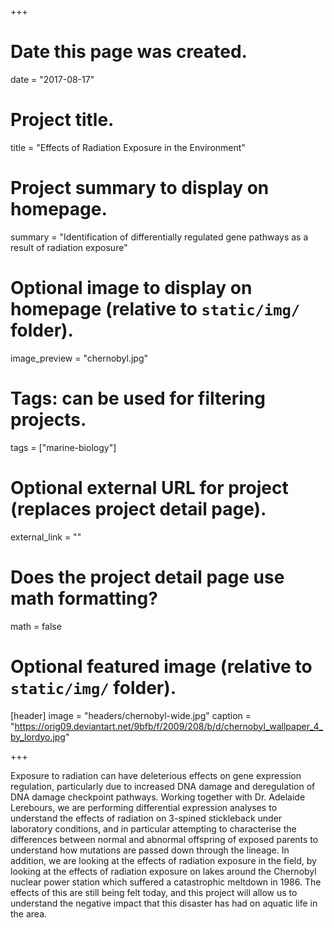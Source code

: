 +++
# Date this page was created.
date = "2017-08-17"

# Project title.
title = "Effects of Radiation Exposure in the Environment"

# Project summary to display on homepage.
summary = "Identification of differentially regulated gene pathways as a result of radiation exposure"

# Optional image to display on homepage (relative to `static/img/` folder).
image_preview = "chernobyl.jpg"

# Tags: can be used for filtering projects.
tags = ["marine-biology"]

# Optional external URL for project (replaces project detail page).
external_link = ""

# Does the project detail page use math formatting?
math = false

# Optional featured image (relative to `static/img/` folder).
[header]
image = "headers/chernobyl-wide.jpg"
caption = "https://orig09.deviantart.net/9bfb/f/2009/208/b/d/chernobyl_wallpaper_4_by_lordyo.jpg"

+++

Exposure to radiation can have deleterious effects on gene expression regulation, particularly due to increased DNA damage and deregulation of DNA damage checkpoint pathways. Working together with Dr. Adelaide Lerebours, we are performing differential expression analyses to understand the effects of radiation on 3-spined stickleback under laboratory conditions, and in particular attempting to characterise the differences between normal and abnormal offspring of exposed parents to understand how mutations are passed down through the lineage. In addition, we are looking at the effects of radiation exposure in the field, by looking at the effects of radiation exposure on lakes around the Chernobyl nuclear power station which suffered a catastrophic meltdown in 1986. The effects of this are still being felt today, and this project will allow us to understand the negative impact that this disaster has had on aquatic life in the area.